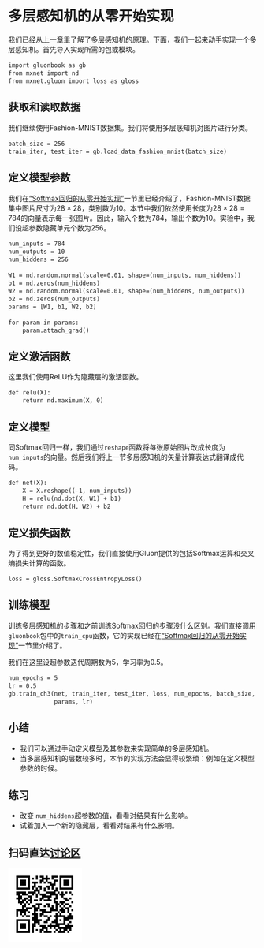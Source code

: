 # 多层感知机的从零开始实现

我们已经从上一章里了解了多层感知机的原理。下面，我们一起来动手实现一个多层感知机。首先导入实现所需的包或模块。

```{.python .input}
import gluonbook as gb
from mxnet import nd
from mxnet.gluon import loss as gloss
```

## 获取和读取数据

我们继续使用Fashion-MNIST数据集。我们将使用多层感知机对图片进行分类。

```{.python .input  n=1}
batch_size = 256
train_iter, test_iter = gb.load_data_fashion_mnist(batch_size)
```

## 定义模型参数

我们在[“Softmax回归的从零开始实现”](softmax-regression-scratch.md)一节里已经介绍了，Fashion-MNIST数据集中图片尺寸为$28 \times 28$，类别数为10。本节中我们依然使用长度为$28 \times 28 = 784$的向量表示每一张图片。因此，输入个数为784，输出个数为10。实验中，我们设超参数隐藏单元个数为256。

```{.python .input  n=2}
num_inputs = 784
num_outputs = 10
num_hiddens = 256

W1 = nd.random.normal(scale=0.01, shape=(num_inputs, num_hiddens))
b1 = nd.zeros(num_hiddens)
W2 = nd.random.normal(scale=0.01, shape=(num_hiddens, num_outputs))
b2 = nd.zeros(num_outputs)
params = [W1, b1, W2, b2]

for param in params:
    param.attach_grad()
```

## 定义激活函数

这里我们使用ReLU作为隐藏层的激活函数。

```{.python .input  n=3}
def relu(X):
    return nd.maximum(X, 0)
```

## 定义模型

同Softmax回归一样，我们通过`reshape`函数将每张原始图片改成长度为`num_inputs`的向量。然后我们将上一节多层感知机的矢量计算表达式翻译成代码。

```{.python .input  n=4}
def net(X):
    X = X.reshape((-1, num_inputs))
    H = relu(nd.dot(X, W1) + b1)
    return nd.dot(H, W2) + b2
```

## 定义损失函数

为了得到更好的数值稳定性，我们直接使用Gluon提供的包括Softmax运算和交叉熵损失计算的函数。

```{.python .input  n=6}
loss = gloss.SoftmaxCrossEntropyLoss()
```

## 训练模型

训练多层感知机的步骤和之前训练Softmax回归的步骤没什么区别。我们直接调用`gluonbook`包中的`train_cpu`函数，它的实现已经在[“Softmax回归的从零开始实现”](softmax-regression-scratch.md)一节里介绍了。

我们在这里设超参数迭代周期数为5，学习率为0.5。

```{.python .input  n=8}
num_epochs = 5
lr = 0.5
gb.train_ch3(net, train_iter, test_iter, loss, num_epochs, batch_size,
             params, lr)
```

## 小结

* 我们可以通过手动定义模型及其参数来实现简单的多层感知机。
* 当多层感知机的层数较多时，本节的实现方法会显得较繁琐：例如在定义模型参数的时候。

## 练习

- 改变 `num_hiddens`超参数的值，看看对结果有什么影响。
- 试着加入一个新的隐藏层，看看对结果有什么影响。

## 扫码直达[讨论区](https://discuss.gluon.ai/t/topic/739)

![](../img/qr_mlp-scratch.svg)
